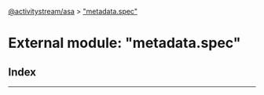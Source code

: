 [@activitystream/asa](../README.md) > ["metadata.spec"](../modules/_metadata_spec_.md)

# External module: "metadata.spec"

## Index

---

